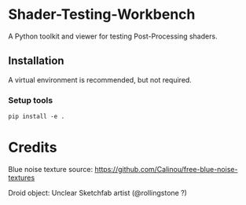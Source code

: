 # Shader-Testing-Workbench
A Python toolkit and viewer for testing Post-Processing shaders.

## Installation
A virtual environment is recommended, but not required.

### Setup tools
`
pip install -e .
`

# Credits
Blue noise texture source: https://github.com/Calinou/free-blue-noise-textures

Droid object: Unclear Sketchfab artist (@rollingstone ?)